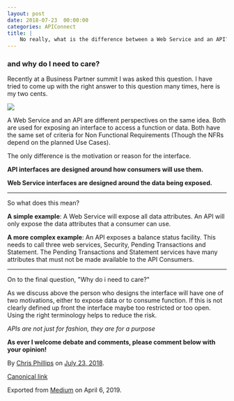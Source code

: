 ```yaml
---
layout: post
date: 2018-07-23  00:00:00
categories: APIConnect
title: |
    No really, what is the difference between a Web Service and an API?
---
```

### and why do I need to care?

Recently at a Business Partner summit I was asked this question. I have
tried to come up with the right answer to this question many times, here
is my two cents.



![](https://cdn-images-1.medium.com/max/2560/1*m-5Xs2OMZltGDd1KBjiefg.png)



A Web Service and an API are different perspectives on the same idea.
Both are used for exposing an interface to access a function or data.
Both have the same set of criteria for Non Functional Requirements
(Though the NFRs depend on the planned Use Cases).

The only difference is the motivation or reason for the interface.

**API interfaces are designed around how consumers will use them.**

**Web Service interfaces are designed around the data being exposed.**







------------------------------------------------------------------------




So what does this mean?

**A simple example**: A Web Service will expose all data attributes. An
API will only expose the data attributes that a consumer can use.

**A more complex example**: An API exposes a balance status facility.
This needs to call three web services, Security, Pending Transactions
and Statement. The Pending Transactions and Statement services have many
attributes that must not be made available to the API Consumers.







------------------------------------------------------------------------




On to the final question, "Why do i need to care?"

As we discuss above the person who designs the interface will have one
of two motivations, either to expose data or to consume function. If
this is not clearly defined up front the interface maybe too restricted
or too open. Using the right terminology helps to reduce the risk.

*APIs are not just for fashion, they are for a purpose*

**As ever I welcome debate and comments, please comment below with your
opinion!**





By [Chris Phillips](https://medium.com/@cminion) on
[July 23, 2018](https://medium.com/p/a6f5c4ead61f).

[Canonical
link](https://medium.com/@cminion/no-really-what-is-the-difference-between-a-web-service-and-an-api-and-why-do-i-need-to-care-a6f5c4ead61f)

Exported from [Medium](https://medium.com) on April 6, 2019.
